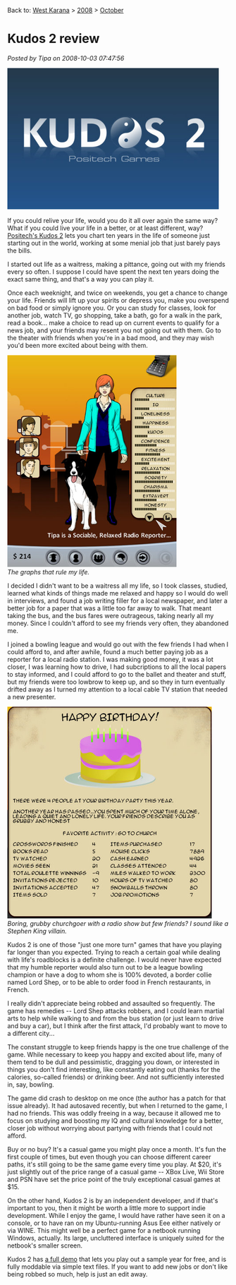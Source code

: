Back to: [West Karana](/posts/westkarana.md) > [2008](/posts/2008/westkarana.md) > [October](./westkarana.md)
# Kudos 2 review

*Posted by Tipa on 2008-10-03 07:47:56*

![](../../../uploads/2008/10/kudos2-2008-10-02-20-08-25-79.jpg "kudos2-2008-10-02-20-08-25-79")

If you could relive your life, would you do it all over again the same way? What if you could live your life in a better, or at least different, way? [Positech's Kudos 2](http://www.positech.co.uk/kudos2/) lets you chart ten years in the life of someone just starting out in the world, working at some menial job that just barely pays the bills.

I started out life as a waitress, making a pittance, going out with my friends every so often. I suppose I could have spent the next ten years doing the exact same thing, and that's a way you can play it.

Once each weeknight, and twice on weekends, you get a chance to change your life. Friends will lift up your spirits or depress you, make you overspend on bad food or simply ignore you. Or you can study for classes, look for another job, watch TV, go shopping, take a bath, go for a walk in the park, read a book... make a choice to read up on current events to qualify for a news job, and your friends may resent you not going out with them. Go to the theater with friends when you're in a bad mood, and they may wish you'd been more excited about being with them.

![](../../../uploads/2008/10/kudos2-2008-10-02-20-08-00-12.jpg "kudos2-2008-10-02-20-08-00-12")  
*The graphs that rule my life.*

I decided I didn't want to be a waitress all my life, so I took classes, studied, learned what kinds of things made me relaxed and happy so I would do well in interviews, and found a job writing filler for a local newspaper, and later a better job for a paper that was a little too far away to walk. That meant taking the bus, and the bus fares were outrageous, taking nearly all my money. Since I couldn't afford to see my friends very often, they abandoned me.

I joined a bowling league and would go out with the few friends I had when I could afford to, and after awhile, found a much better paying job as a reporter for a local radio station. I was making good money, it was a lot closer, I was learning how to drive, I had subcriptions to all the local papers to stay informed, and I could afford to go to the ballet and theater and stuff, but my friends were too lowbrow to keep up, and so they in turn eventually drifted away as I turned my attention to a local cable TV station that needed a new presenter.

![](../../../uploads/2008/10/kudos2-2008-10-02-19-51-14-35.jpg "kudos2-2008-10-02-19-51-14-35")  
*Boring, grubby churchgoer with a radio show but few friends? I sound like a Stephen King villain.*

Kudos 2 is one of those "just one more turn" games that have you playing far longer than you expected. Trying to reach a certain goal while dealing with life's roadblocks is a definite challenge. I would never have expected that my humble reporter would also turn out to be a league bowling champion or have a dog to whom she is 100% devoted, a border collie named Lord Shep, or to be able to order food in French restaurants, in French.

I really didn't appreciate being robbed and assaulted so frequently. The game has remedies -- Lord Shep attacks robbers, and I could learn martial arts to help while walking to and from the bus station (or just learn to drive and buy a car), but I think after the first attack, I'd probably want to move to a different city...

The constant struggle to keep friends happy is the one true challenge of the game. While necessary to keep you happy and excited about life, many of them tend to be dull and pessimistic, dragging you down, or interested in things you don't find interesting, like constantly eating out (thanks for the calories, so-called friends) or drinking beer. And not sufficiently interested in, say, bowling. 

The game did crash to desktop on me once (the author has a patch for that issue already). It had autosaved recently, but when I returned to the game, I had no friends. This was oddly freeing in a way, because it allowed me to focus on studying and boosting my IQ and cultural knowledge for a better, closer job without worrying about partying with friends that I could not afford.

Buy or no buy? It's a casual game you might play once a month. It's fun the first couple of times, but even though you can choose different career paths, it's still going to be the same game every time you play. At $20, it's just slightly out of the price range of a casual game -- XBox Live, Wii Store and PSN have set the price point of the truly exceptional casual games at $15.

On the other hand, Kudos 2 is by an independent developer, and if that's important to you, then it might be worth a little more to support indie development. While I enjoy the game, I would have rather have seen it on a console, or to have ran on my Ubuntu-running Asus Eee either natively or via WINE. This might well be a perfect game for a netbook running Windows, actually. Its large, uncluttered interface is uniquely suited for the netbook's smaller screen.

Kudos 2 has [a full demo](http://www.positech.co.uk/kudos2/demo.html) that lets you play out a sample year for free, and is fully moddable via simple text files. If you want to add new jobs or don't like being robbed so much, help is just an edit away.


